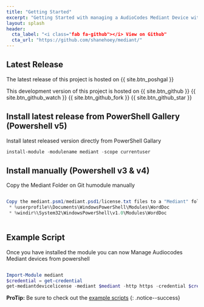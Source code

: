 ```yaml
---
title: "Getting Started"
excerpt: "Getting Started with managing a AudioCodes Mediant Device with Windows PowerShell"
layout: splash
header:
  cta_label: "<i class="fab fa-github"></i> View on Github"
  cta_url: "https://github.com/shanehoey/mediant/"
---
```



## Latest Release

The latest release of this project is hosted on {{ site.btn_poshgal }}

This development version of this project is hosted on {{ site.btn_github }} {{ site.btn_github_watch }} {{ site.btn_github_fork }} {{ site.btn_github_star }}

## Install latest release from PowerShell Gallery (Powershell v5)

Install latest released version directly from PowerShell Gallary

```powershell
install-module -modulename mediant -scope currentuser
```

## Install manually  (Powershell v3 & v4)

Copy the Mediant Folder on Git humodule manually

```powershell

Copy the mediant.psm1/mediant.psd1/license.txt files to a "Mediant" folder into one of the following folders
 * %userprofile%\Documents\WindowsPowerShell\Modules\WordDoc
 * %windir%\System32\WindowsPowerShell\v1.0\Modules\WordDoc
 
```

## Example Script

Once you have installed the module you can now Manage Audiocodes Mediant devices from powershell

```powershell

Import-Module mediant
$credential = get-credential
get-mediantdevicelicense -mediant $mediant -http https -credential $credential

```

**ProTip:** Be sure to check out the [example scripts](/scripts/) 
{: .notice--success}

